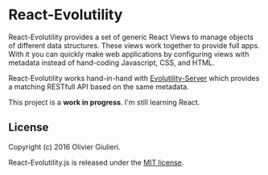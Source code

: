 # React-Evolutility

React-Evolutility provides a set of generic React Views to manage objects of different data structures. These views work together to provide full apps. With it you can quickly make web applications by configuring views with metadata instead of hand-coding Javascript, CSS, and HTML.

React-Evolutility works hand-in-hand with [Evolutility-Server](https://github.com/evoluteur/evolutility-server) which provides a matching RESTfull API based on the same metadata.

This project is a **work in progress**. I'm still learning React.


## License

Copyright (c) 2016 Olivier Giulieri.

React-Evolutility.js is released under the [MIT license](http://github.com/evoluteur/react-evolutility/raw/master/LICENSE.md).
